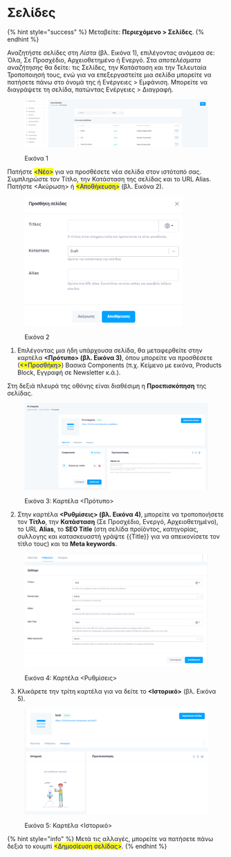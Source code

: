 # Σελίδες

{% hint style="success" %}
Μεταβείτε: **Περιεχόμενο > Σελίδες**.
{% endhint %}

Αναζητήστε σελίδες στη _Λίστα_ (βλ. Εικόνα 1)_,_ επιλέγοντας ανάμεσα σε: Όλα, Σε Προσχέδιο, Αρχειοθετημένο ή Ενεργό. Στα _αποτελέσματα αναζήτησης_ θα δείτε: τις Σελίδες, την Κατάσταση και την Τελευταία Τροποποιησή τους, ενώ για να επεξεργαστείτε μια σελίδα μπορείτε να πατήσετε πάνω στο όνομά της ή Ενέργειες > Εμφάνιση. Μπορείτε να διαγράψετε τη σελίδα, πατώντας Ενέργειες > Διαγραφή.

<figure><img src="../.gitbook/assets/ScreenHunter 546.png" alt=""><figcaption><p>Εικόνα 1</p></figcaption></figure>

Πατήστε <mark style="color:blue;">\<Nέο></mark> για να προσθέσετε νέα σελίδα στον ιστότοπό σας. Συμπληρώστε τον Τίτλο, την Κατάσταση της σελίδας και το URL Alias. Πατήστε <Ακύρωση> ή <mark style="color:blue;"><Αποθήκευση></mark> (βλ. Εικόνα 2).

<figure><img src="../.gitbook/assets/ScreenHunter 548.png" alt="" width="365"><figcaption><p>Εικόνα 2</p></figcaption></figure>

1. Επιλέγοντας μια ήδη υπάρχουσα σελίδα, θα μεταφερθείτε στην καρτέλα **<Πρότυπο> (βλ. Εικόνα 3)**, όπου μπορείτε να προσθέσετε (<mark style="color:blue;"><+Προσθήκη></mark>) Βασικά Components (π.χ. Κείμενο με εικόνα, Products Block, Εγγραφή σε Newsletter κ.ά.).&#x20;

Στη δεξιά πλευρά της οθόνης είναι διαθέσιμη η **Προεπισκόπηση** της σελίδας.

<figure><img src="../.gitbook/assets/ScreenHunter 555.png" alt=""><figcaption><p>Εικόνα 3: Καρτέλα &#x3C;Πρότυπο></p></figcaption></figure>

2. Στην καρτέλα **<Ρυθμίσεις> (βλ. Εικόνα 4)**, μπορείτε να τροποποιήσετε τον **Τίτλο**, την **Κατάσταση** (Σε Προσχέδιο, Ενεργό, Αρχειοθετημένο), το URL **Alias**, το **SEO Title** (στη σελίδα προϊόντος, κατηγορίας, συλλογης και κατασκευαστή γράψτε \{{Title\}} για να απεικονίσετε τον τίτλο τους) και τα **Meta keywords**.&#x20;

<figure><img src="../.gitbook/assets/ScreenHunter 556.png" alt=""><figcaption><p>Εικόνα 4: Καρτέλα &#x3C;Ρυθμίσεις></p></figcaption></figure>

3. Κλικάρετε την τρίτη καρτέλα για να δείτε το **<Ιστορικό>** (βλ. Εικόνα 5).

<figure><img src="../.gitbook/assets/ScreenHunter 187.png" alt=""><figcaption><p>Εικόνα 5: Καρτέλα &#x3C;Ιστορικό></p></figcaption></figure>

{% hint style="info" %}
Μετά τις αλλαγές, μπορείτε να πατήσετε πάνω δεξιά το κουμπί <mark style="color:blue;"><Δημοσίευση σελίδας></mark>.
{% endhint %}


